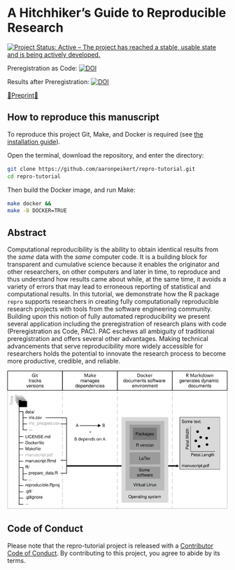 
<!-- README.md is generated from README.Rmd. Please edit that file -->

# A Hitchhiker’s Guide to Reproducible Research

<!-- badges: start -->
<script type='text/javascript' src='https://d1bxh8uas1mnw7.cloudfront.net/assets/embed.js'></script>

<div
class="altmetric-embed altmetric-doi-10.31234/osf.io/fwxs4 altmetric-badge-type-donut altmetric-badge-popover-left">

</div>

[![Project Status: Active – The project has reached a stable, usable
state and is being actively
developed.](https://www.repostatus.org/badges/latest/active.svg)](https://www.repostatus.org/#active)

Preregistration as Code:
[![DOI](https://zenodo.org/badge/DOI/10.5281/zenodo.5170740.svg)](https://doi.org/10.5281/zenodo.5170740)

Results after Preregistration:
[![DOI](https://zenodo.org/badge/DOI/10.5281/zenodo.5171678.svg)](https://doi.org/10.5281/zenodo.5171678)

[📃Preprint📃](https://www.doi.org/10.31234/osf.io/fwxs4)

<!-- badges: end -->

## How to reproduce this manuscript

To reproduce this project Git, Make, and Docker is required (see [the
installation
guide](https://github.com/aaronpeikert/repro-tutorial/blob/main/install.md)).

Open the terminal, download the repository, and enter the directory:

``` bash
git clone https://github.com/aaronpeikert/repro-tutorial.git
cd repro-tutorial
```

Then build the Docker image, and run Make:

``` bash
make docker &&
make -B DOCKER=TRUE 
```

## Abstract

Computational reproducibility is the ability to obtain identical results
from the *same* data with the *same* computer code. It is a building
block for transparent and cumulative science because it enables the
originator and other researchers, on other computers and later in time,
to reproduce and thus understand how results came about while, at the
same time, it avoids a variety of errors that may lead to erroneous
reporting of statistical and computational results. In this tutorial, we
demonstrate how the R package `repro` supports researchers in creating
fully computationally reproducible research projects with tools from the
software engineering community. Building upon this notion of fully
automated reproducibility we present several application including the
preregistration of research plans with code (Preregistration as Code,
PAC). PAC eschews all ambiguity of traditional preregistration and
offers several other advantages. Making technical advancements that
serve reproducibility more widely accessible for researchers holds the
potential to innovate the research process to become more productive,
credible, and reliable.

![](images/nutshell.svg)<!-- -->

## Code of Conduct

Please note that the repro-tutorial project is released with a
[Contributor Code of
Conduct](https://contributor-covenant.org/version/2/0/CODE_OF_CONDUCT.html).
By contributing to this project, you agree to abide by its terms.
